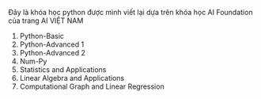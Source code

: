 Đây là khóa học python được mình viết lại dựa trên khóa học AI Foundation của trang AI VIỆT NAM
1. Python-Basic
2. Python-Advanced 1
3. Python-Advanced 2
4. Num-Py
5. Statistics and Applications
6. Linear Algebra and Applications
7. Computational Graph and Linear Regression
